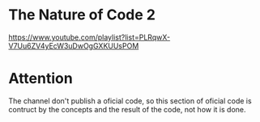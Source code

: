 # The Nature of Code 2
https://www.youtube.com/playlist?list=PLRqwX-V7Uu6ZV4yEcW3uDwOgGXKUUsPOM

# Attention
The channel don't publish a oficial code, so this section of oficial code is contruct by the concepts and the result of the code, not how it is done.